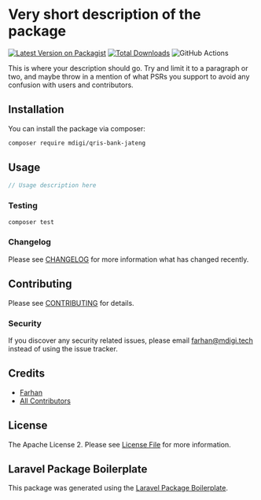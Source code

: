 # Very short description of the package

[![Latest Version on Packagist](https://img.shields.io/packagist/v/mdigi/qris-bank-jateng.svg?style=flat-square)](https://packagist.org/packages/mdigi/qris-bank-jateng)
[![Total Downloads](https://img.shields.io/packagist/dt/mdigi/qris-bank-jateng.svg?style=flat-square)](https://packagist.org/packages/mdigi/qris-bank-jateng)
![GitHub Actions](https://github.com/mdigi/qris-bank-jateng/actions/workflows/main.yml/badge.svg)

This is where your description should go. Try and limit it to a paragraph or two, and maybe throw in a mention of what PSRs you support to avoid any confusion with users and contributors.

## Installation

You can install the package via composer:

```bash
composer require mdigi/qris-bank-jateng
```

## Usage

```php
// Usage description here
```

### Testing

```bash
composer test
```

### Changelog

Please see [CHANGELOG](CHANGELOG.md) for more information what has changed recently.

## Contributing

Please see [CONTRIBUTING](CONTRIBUTING.md) for details.

### Security

If you discover any security related issues, please email farhan@mdigi.tech instead of using the issue tracker.

## Credits

-   [Farhan](https://github.com/mdigi)
-   [All Contributors](../../contributors)

## License

The Apache License 2. Please see [License File](LICENSE.md) for more information.

## Laravel Package Boilerplate

This package was generated using the [Laravel Package Boilerplate](https://laravelpackageboilerplate.com).
